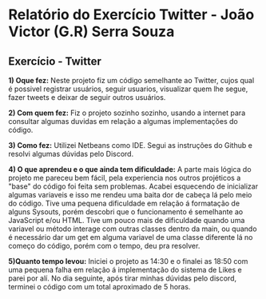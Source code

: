 # Relatório do Exercício Twitter - João Victor (G.R) Serra Souza 

## Exercício - Twitter


**1) Oque fez:**
Neste projeto fiz um código semelhante ao Twitter, cujos qual é possivel registrar usuários, seguir usuarios, visualizar quem lhe segue, fazer tweets e deixar de seguir outros usuários.

**2) Com quem fez:**
Fiz o projeto sozinho sozinho, usando a internet para consultar algumas duvidas em relação a algumas implementações do código.

**3) Como fez:**
Utilizei Netbeans como IDE. Segui as instruções do Github e resolvi algumas dúvidas pelo Discord.

**4) O que aprendeu e o que ainda tem dificuldade:**
A parte mais lógica do projeto me pareceu bem fácil, pela experiencia nos outros projéticos a "base" do código foi feita sem problemas. Acabei esquecendo de inicializar algumas variaveis e isso me rendeu uma baita dor de cabeça lá pelo meio do código. Tive uma pequena dificuldade em relação á formatação de alguns Sysouts, porém descobri que o funcionamento é semelhante ao JavaScript e/ou HTML. Tive um pouco mais de dificuldade quando uma variavel ou método interage com outras classes dentro da main, ou quando é necessário dar um get em alguma variavel de uma classe diferente lá no começo do código, porém com o tempo, deu pra resolver.

**5)Quanto tempo levou:**
Iniciei o projeto as 14:30 e o finalei as 18:50 com uma pequena falha em relação á implementação do sistema de Likes e parei por alí. No dia seguinte, após tirar minhas dúvidas pelo discord, terminei o código com um total aproximado de 5 horas.